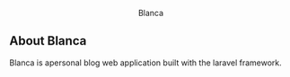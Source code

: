 <p align="center">Blanca</p>


## About Blanca

Blanca is apersonal blog web application built with the laravel framework.





